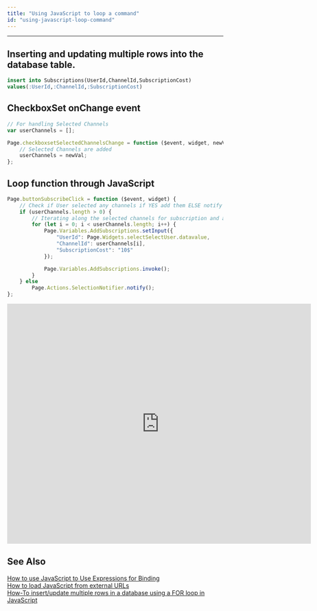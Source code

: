```yaml
---
title: "Using JavaScript to loop a command"
id: "using-javascript-loop-command"
---
```

---

## Inserting and updating multiple rows into the database table. 

```sql
insert into Subscriptions(UserId,ChannelId,SubscriptionCost) 
values(:UserId,:ChannelId,:SubscriptionCost)
```    

## CheckboxSet onChange event

```js   
// For handling Selected Channels
var userChannels = [];

Page.checkboxsetSelectedChannelsChange = function ($event, widget, newVal, oldVal) {
    // Selected Channels are added
    userChannels = newVal;
};
```

## Loop function through JavaScript

```js   
Page.buttonSubscribeClick = function ($event, widget) {
    // Check if User selected any channels if YES add them ELSE notify him
    if (userChannels.length > 0) {
        // Iterating along the selected channels for subscription and adding them
        for (let i = 0; i < userChannels.length; i++) {
            Page.Variables.AddSubscriptions.setInput({
                "UserId": Page.Widgets.selectSelectUser.datavalue,
                "ChannelId": userChannels[i],
                "SubscriptionCost": "10$"
            });

            Page.Variables.AddSubscriptions.invoke();
        }
    } else
        Page.Actions.SelectionNotifier.notify();
};
```    

<iframe width="708" height="560" src="https://docs.google.com/presentation/d/e/2PACX-1vQxHInykV_LRP0ApP4mVm32-2v7bexGZKIPQTzrb8ZakIdXo3D3yHoFt4fByapn0Ee6XpmWRz0AVNW0/embed?start=false&amp;loop=false&amp;delayms=3000" frameborder="0" allowfullscreen="allowfullscreen" mozallowfullscreen="mozallowfullscreen" webkitallowfullscreen="webkitallowfullscreen"></iframe>


## See Also

[How to use JavaScript to Use Expressions for Binding](/learn/how-tos/using-javascript-binding/)  
[How to load JavaScript from external URLs](/learn/how-tos/using-javascript-external-url/)  
[How-To insert/update multiple rows in a database using a FOR loop in JavaScript](/learn/how-tos/using-javascript-loop-command/)  
